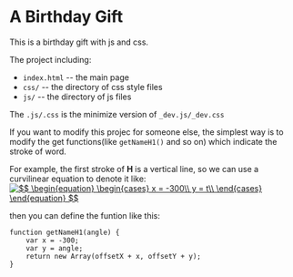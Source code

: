 # A Birthday Gift

This is a birthday gift with js and css.
 
The project including: 

- `index.html` -- the main page
- `css/` -- the directory of css style files
- `js/` -- the directory of js files
        
The `.js/.css` is the minimize version of `_dev.js/_dev.css`

If you want to modify this projec for someone else, the simplest way is
to modify the get functions(like `getNameH1()` and so on) which indicate the stroke of word.

For example, the first stroke of **H** is a vertical line, so we can use a curvilinear equation to denote it like:
<a href="https://www.codecogs.com/eqnedit.php?latex=$$&space;\begin{equation}&space;\begin{cases}&space;x&space;=&space;-300\\&space;y&space;=&space;t\\&space;\end{cases}&space;\end{equation}&space;$$" target="_blank"><img src="https://latex.codecogs.com/gif.latex?$$&space;\begin{equation}&space;\begin{cases}&space;x&space;=&space;-300\\&space;y&space;=&space;t\\&space;\end{cases}&space;\end{equation}&space;$$" title="$$ \begin{equation} \begin{cases} x = -300\\ y = t\\ \end{cases} \end{equation} $$" /></a>

then you can define the funtion like this:

```
function getNameH1(angle) {
    var x = -300;
    var y = angle;
    return new Array(offsetX + x, offsetY + y);
}
```